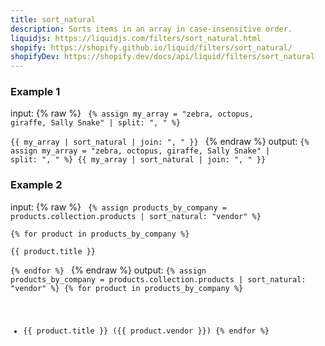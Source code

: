 ```yaml
---
title: sort_natural
description: Sorts items in an array in case-insensitive order.
liquidjs: https://liquidjs.com/filters/sort_natural.html
shopify: https://shopify.github.io/liquid/filters/sort_natural/
shopifyDev: https://shopify.dev/docs/api/liquid/filters/sort_natural
---
```

### Example 1
input: {% raw %}
<code>
{% assign my_array = "zebra, octopus, giraffe, Sally Snake" | split: ", " %}  
{{ my_array | sort_natural | join: ", " }}
</code>
{% endraw %}
output:
<code>{% assign my_array = "zebra, octopus, giraffe, Sally Snake" | split: ", " %}
{{ my_array | sort_natural | join: ", " }}
</code>
### Example 2
input: {% raw %}
<code>
{% assign products_by_company = products.collection.products | sort_natural: "vendor" %}  
{% for product in products_by_company %}  
{{ product.title }}  
{% endfor %}
</code>
{% endraw %}
output:
<code>{% assign products_by_company = products.collection.products | sort_natural: "vendor" %}
{% for product in products_by_company %}
- {{ product.title }} ({{ product.vendor }})
{% endfor %}
</code>